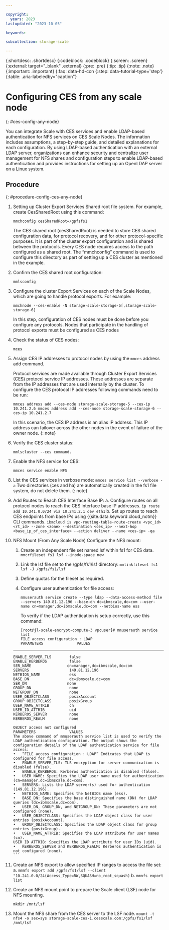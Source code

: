 ```yaml
---

copyright:
  years: 2023
lastupdated: "2023-10-05"

keywords: 

subcollection: storage-scale

---
```


{:shortdesc: .shortdesc}
{:codeblock: .codeblock}
{:screen: .screen}
{:external: target="_blank" .external}
{:pre: .pre}
{:tip: .tip}
{:note: .note}
{:important: .important}
{:faq: data-hd-con
{:step: data-tutorial-type='step'}
{:table: .aria-labeledby="caption"}


# Configuring CES from any scale node
{: #ces-config-any-node}

You can integrate Scale with CES services and enable LDAP-based authentication for NFS services on CES Scale Nodes. The information includes assumptions, a step-by-step guide, and detailed explanations for each configuration. By using LDAP-based authentication with an external LDAP server, organizations can enhance security and centralize user management for NFS shares and configuration steps to enable LDAP-based authentication and provides instructions for setting up an OpenLDAP server on a Linux system.

## Procedure
{: #procedure-config-ces-any-node}

1.  Setting up Cluster Export Services Shared root file system.
    For example, create CesSharedRoot using this command:

	`mmchconfig cesSharedRoot=/gpfsfs1`

    The CES shared root (cesSharedRoot) is needed to store CES shared configuration data, for protocol recovery, and for other protocol-specific purposes. It is part of the cluster export configuration and is shared between the protocols. Every CES node requires access to the path configured as a shared root. The “mmchconfig” command is used to configure this directory as part of setting up a CES cluster as mentioned in the example.	
2.  Confirm the CES shared root configuration:

     `mmlsconfig`

3.  Configure the cluster Export Services on each of the Scale Nodes, which are going to handle protocol exports. For example:	

    `mmchnode --ces-enable -N storage-scale-storage-5[,storage-scale-storage-6]`
    
    In this step, configuration of CES nodes must be done before you configure any protocols. Nodes that participate in the handling of protocol exports must be configured as CES nodes
4.  Check the status of CES nodes:

    `mces` 

5.  Assign CES IP addresses to protocol nodes by using the `mmces` address add command.

    Protocol services are made available through Cluster Export Services (CES) protocol service IP addresses. These addresses are separate from the IP addresses that are used internally by the cluster. To configure the CES protocol IP addresses following commands need to be run:

    `mmces address add --ces-node storage-scale-storage-5 --ces-ip 10.241.2.6 mmces address add --ces-node storage-scale-storage-6 --ces-ip 10.241.2.7`

    In this scenario, the CES IP address is an alias IP address. This IP address can failover across the other nodes in the event of failure of the owner node. 
    {: note}

6.  Verify the CES cluster status:

    `mmlscluster --ces command.`

7.  Enable the NFS service for CES: 

    `mmces service enable NFS 
    `
8.  List the CES services in verbose mode:
    `mmces service list --verbose -a`
    Two directories (ces and ha) are automatically created in the fs1 file system, do not delete them.
    {: note}

9.  Add Routes to Reach CES Interface Base IP:
    a.  Configure routes on all protocol nodes to reach the CES interface base IP addresses.
        `ip route add 10.241.0.0/24 via 10.241.2.1 dev eth1`
    b.  Set up routes to reach CES endpoints from base IPs using {{site.data.keyword.cloud_notm}} CLI commands.
        `ibmcloud is vpc-routing-table-route-create <vpc_id> <rt_id> --zone <zone> --destination <ces_ip> --next-hop <base_ip_of_ces_interface> --action deliver --name <ces-ip> -qa`

10. NFS Mount (From Any Scale Node)
    Configure the NFS mount:
    1.  Create an independent file set named lsf within fs1 for CES data.
        `mmcrfileset fs1 lsf --inode-space new`
    2.  Link the lsf file set to the /gpfs/fs1/lsf directory:
        `mmlinkfileset fs1 lsf -J /gpfs/fs1/lsf`
    3.  Define quotas for the fileset as required.
    4.  Configure user authentication for file access:
         
        `mmuserauth service create --type ldap --data-access-method file --servers 149.81.12.196 --base-dn dc=ibmscale,dc=com --user-name cn=manager,dc=ibmscale,dc=com --netbios-name ess`

        To verify if the LDAP authentication is setup correctly, use this command: 

        ```shell
        [root@jl-scale-encrypt-compute-3 vpcuser]# mmuserauth service list
        FILE access configuration : LDAP
        PARAMETERS               VALUES
    -------------------------------------------------
        ENABLE_SERVER_TLS        false
        ENABLE_KERBEROS          false
        SER_NAME                cn=manager,dc=ibmscale,dc=com
        SERVERS                  149.81.12.196
        NETBIOS_NAME             ess
        BASE_DN                  dc=ibmscale,dc=com
        SER_DN                  none
        GROUP_DN                 none
        NETGROUP_DN              none
        USER_OBJECTCLASS         posixAccount
        GROUP_OBJECTCLASS        posixGroup
        USER_NAME_ATTRIB         cn
        USER_ID_ATTRIB           uid
        KERBEROS_SERVER          none
        KERBEROS_REALM           none

        OBJECT access not configured
        PARAMETERS               VALUES
        The above command of mmuserauth service list is used to verify the LDAP authentication configuration. The output shows the configuration details of the LDAP authentication service for file access:
        •	“FILE access configuration : LDAP” Indicates that LDAP is configured for file access.
        •	ENABLE_SERVER_TLS: TLS encryption for server communication is disabled (false).
        •	ENABLE_KERBEROS: Kerberos authentication is disabled (false).
        •	USER_NAME: Specifies the LDAP user name used for authentication (cn=manager,dc=ibmscale,dc=com).
        •	SERVERS: Lists the LDAP server(s) used for authentication (149.81.12.196).
        •	NETBIOS_NAME: Specifies the NetBIOS name (ess).
        •	BASE_DN: Specifies the base distinguished name (DN) for LDAP queries (dc=ibmscale,dc=com).
        •	USER_DN, GROUP_DN, and NETGROUP_DN: These parameters are not configured (none).
        •	USER_OBJECTCLASS: Specifies the LDAP object class for user entries (posixAccount).
        •	GROUP_OBJECTCLASS: Specifies the LDAP object class for group entries (posixGroup).
        •	USER_NAME_ATTRIB: Specifies the LDAP attribute for user names (cn).
    	USER_ID_ATTRIB: Specifies the LDAP attribute for user IDs (uid).
        •	KERBEROS_SERVER and KERBEROS_REALM: Kerberos authentication is not configured (none).
        ```
11. Create an NFS export to allow specified IP ranges to access the file set:
    a.  `mmnfs export add /gpfs/fs1/lsf --client "10.241.0.0/24(Access_Type=RW,SQUASH=no_root_squash)`
    b.  `mmnfs export list`
   
12. Create an NFS mount point to prepare the Scale client (LSF) node for NFS mounting.
    
    `mkdir /mnt/lsf`

13.  Mount the NFS share from the CES server to the LSF node.
    `mount -t nfs4 -o sec=sys storage-scale-ces-1.cesscale.com:/gpfs/fs1/lsf /mnt/lsf`


